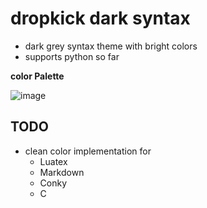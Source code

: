 # dropkick dark syntax

+ dark grey syntax theme with bright colors
+ supports python so far


__color Palette__

![image](https://raw.githubusercontent.com/frodo4fingers/dropkick-syntax/master/styles/color_palette.png)

## TODO
+ clean color implementation for
    + Luatex
    + Markdown
    + Conky
    + C
